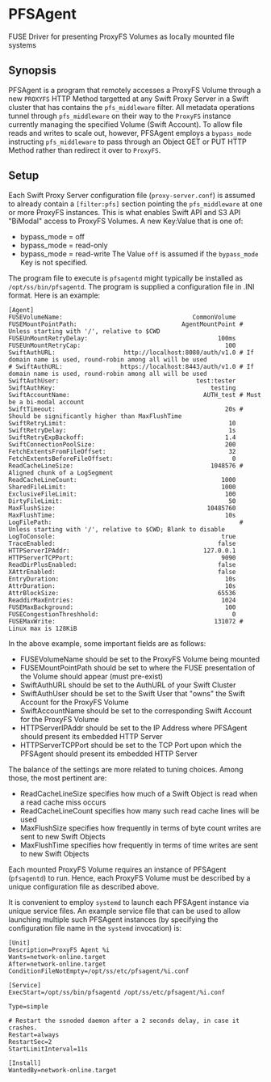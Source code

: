# PFSAgent

FUSE Driver for presenting ProxyFS Volumes as locally mounted file systems

## Synopsis

PFSAgent is a program that remotely accesses a ProxyFS Volume through
a new `PROXYFS` HTTP Method targetted at any Swift Proxy Server in a
Swift cluster that has contains the `pfs_middleware` filter. All metadata
operations tunnel through `pfs_middleware` on their way to the `ProxyFS`
instance currently managing the specified Volume (Swift Account). To
allow file reads and writes to scale out, however, PFSAgent employs
a `bypass_mode` instructing `pfs_middleware` to pass through an Object
GET or PUT HTTP Method rather than redirect it over to `ProxyFS`.

## Setup

Each Swift Proxy Server configuration file (`proxy-server.conf`) is assumed
to already contain a `[filter:pfs]` section pointing the `pfs_middleware` at
one or more ProxyFS instances. This is what enables Swift API and S3 API
"BiModal" access to ProxyFS Volumes. A new Key:Value that is one of:
* bypass_mode = off
* bypass_mode = read-only
* bypass_mode = read-write
The Value `off` is assumed if the `bypass_mode` Key is not specified.

The program file to execute is `pfsagentd` might typically be installed
as `/opt/ss/bin/pfsagentd`. The program is supplied a configuration file
in .INI format. Here is an example:
```
[Agent]
FUSEVolumeName:                                    CommonVolume
FUSEMountPointPath:                             AgentMountPoint # Unless starting with '/', relative to $CWD
FUSEUnMountRetryDelay:                                    100ms
FUSEUnMountRetryCap:                                        100
SwiftAuthURL:                   http://localhost:8080/auth/v1.0 # If domain name is used, round-robin among all will be used
# SwiftAuthURL:                https://localhost:8443/auth/v1.0 # If domain name is used, round-robin among all will be used
SwiftAuthUser:                                      test:tester
SwiftAuthKey:                                           testing
SwiftAccountName:                                     AUTH_test # Must be a bi-modal account
SwiftTimeout:                                               20s # Should be significantly higher than MaxFlushTime
SwiftRetryLimit:                                             10
SwiftRetryDelay:                                             1s
SwiftRetryExpBackoff:                                       1.4
SwiftConnectionPoolSize:                                    200
FetchExtentsFromFileOffset:                                  32
FetchExtentsBeforeFileOffset:                                 0
ReadCacheLineSize:                                      1048576 # Aligned chunk of a LogSegment
ReadCacheLineCount:                                        1000
SharedFileLimit:                                           1000
ExclusiveFileLimit:                                         100
DirtyFileLimit:                                              50
MaxFlushSize:                                          10485760
MaxFlushTime:                                               10s
LogFilePath:                                                    # Unless starting with '/', relative to $CWD; Blank to disable
LogToConsole:                                              true
TraceEnabled:                                             false
HTTPServerIPAddr:                                     127.0.0.1
HTTPServerTCPPort:                                         9090
ReadDirPlusEnabled:                                       false
XAttrEnabled:                                             false
EntryDuration:                                              10s
AttrDuration:                                               10s
AttrBlockSize:                                            65536
ReaddirMaxEntries:                                         1024
FUSEMaxBackground:                                          100
FUSECongestionThreshhold:                                     0
FUSEMaxWrite:                                            131072 # Linux max is 128KiB
```

In the above example, some important fields are as follows:
* FUSEVolumeName should be set to the ProxyFS Volume being mounted
* FUSEMountPointPath should be set to where the FUSE presentation of the Volume should appear (must pre-exist)
* SwiftAuthURL should be set to the AuthURL of your Swift Cluster
* SwiftAuthUser should be set to the Swift User that "owns" the Swift Account for the ProxyFS Volume
* SwiftAccountName should be set to the corresponding Swift Account for the ProxyFS Volume
* HTTPServerIPAddr should be set to the IP Address where PFSAgent should present its embedded HTTP Server
* HTTPServerTCPPort should be set to the TCP Port upon which the PFSAgent should present its embedded HTTP Server

The balance of the settings are more related to tuning choices. Among those, the most pertinent are:
* ReadCacheLineSize specifies how much of a Swift Object is read when a read cache miss occurs
* ReadCacheLineCount specifies how many such read cache lines will be used
* MaxFlushSize specifies how frequently in terms of byte count writes are sent to new Swift Objects
* MaxFlushTime specifies how frequently in terms of time writes are sent to new Swift Objects

Each mounted ProxyFS Volume requires an instance of PFSAgent (`pfsagentd`) to run.
Hence, each ProxyFS Volume must be described by a unique configuration file as described above.

It is convenient to employ `systemd` to launch each PFSAgent instance via unique service files.
An example service file that can be used to allow launching multiple such PFSAgent instances
(by specifying the configuration file name in the `systemd` invocation) is:
```
[Unit]
Description=ProxyFS Agent %i
Wants=network-online.target
After=network-online.target
ConditionFileNotEmpty=/opt/ss/etc/pfsagent/%i.conf

[Service]
ExecStart=/opt/ss/bin/pfsagentd /opt/ss/etc/pfsagent/%i.conf

Type=simple

# Restart the ssnoded daemon after a 2 seconds delay, in case it crashes.
Restart=always
RestartSec=2
StartLimitInterval=11s

[Install]
WantedBy=network-online.target
```
